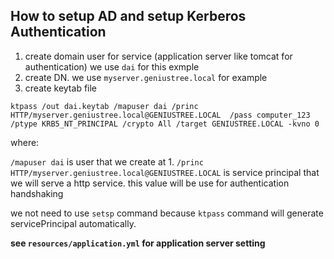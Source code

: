 ## How to setup AD and setup Kerberos Authentication
1. create domain user for service (application server like tomcat for authentication) we use ```dai``` for this exmple
2. create DN. we use ```myserver.geniustree.local``` for example
3. create keytab file
```
ktpass /out dai.keytab /mapuser dai /princ HTTP/myserver.geniustree.local@GENIUSTREE.LOCAL  /pass computer_123  /ptype KRB5_NT_PRINCIPAL /crypto All /target GENIUSTREE.LOCAL -kvno 0
```
where:

```/mapuser dai```  is user that we create at 1.
```/princ HTTP/myserver.geniustree.local@GENIUSTREE.LOCAL``` is service principal that we will serve a http service.
this value will be use for authentication  handshaking

we not need to use ```setsp``` command because ```ktpass``` command will generate servicePrincipal automatically.

**see ```resources/application.yml``` for application server setting**
